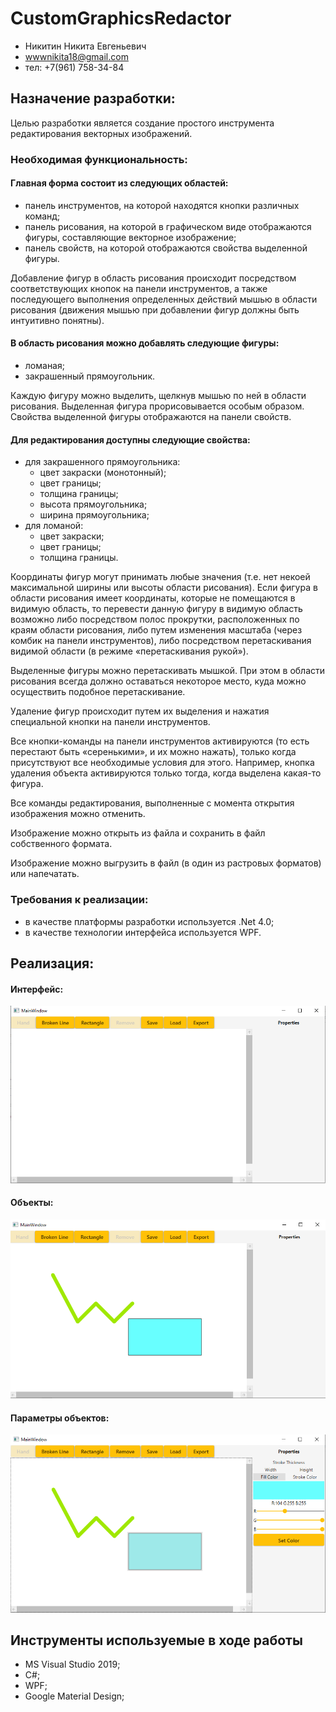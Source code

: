 # CustomGraphicsRedactor

- Никитин Никита Евгеньевич 
- wwwnikita18@gmail.com
- тел: +7(961) 758-34-84


## Назначение разработки:

Целью разработки является создание простого инструмента редактирования векторных изображений.

### Необходимая функциональность:
#### Главная форма состоит из следующих областей:

- панель инструментов, на которой находятся кнопки различных команд;
- панель рисования, на которой в графическом виде отображаются фигуры, составляющие векторное изображение;
- панель свойств, на которой отображаются свойства выделенной фигуры.

Добавление фигур в область рисования происходит посредством соответствующих кнопок на панели
инструментов, а также последующего выполнения определенных действий мышью в области
рисования (движения мышью при добавлении фигур должны быть интуитивно понятны).

#### В область рисования можно добавлять следующие фигуры:

- ломаная;
- закрашенный прямоугольник.

Каждую фигуру можно выделить, щелкнув мышью по ней в области рисования. Выделенная фигура
прорисовывается особым образом. Свойства выделенной фигуры отображаются на панели свойств.

#### Для редактирования доступны следующие свойства:

- для закрашенного прямоугольника:
    * цвет закраски (монотонный);
    * цвет границы;
    * толщина границы;
    * высота прямоугольника;
    * ширина прямоугольника;
- для ломаной:
    * цвет закраски;
    * цвет границы;
    * толщина границы.

Координаты фигур могут принимать любые значения (т.е. нет некоей максимальной ширины или
высоты области рисования). Если фигура в области рисования имеет координаты, которые не
помещаются в видимую область, то перевести данную фигуру в видимую область возможно либо
посредством полос прокрутки, расположенных по краям области рисования, либо путем изменения
масштаба (через комбик на панели инструментов), либо посредством перетаскивания видимой
области (в режиме «перетаскивания рукой»).

Выделенные фигуры можно перетаскивать мышкой. При этом в области рисования всегда должно
оставаться некоторое место, куда можно осуществить подобное перетаскивание.

Удаление фигур происходит путем их выделения и нажатия специальной кнопки на панели
инструментов.

Все кнопки-команды на панели инструментов активируются (то есть перестают быть «серенькими», и
их можно нажать), только когда присутствуют все необходимые условия для этого. Например, кнопка
удаления объекта активируются только тогда, когда выделена какая-то фигура.

Все команды редактирования, выполненные с момента открытия изображения можно отменить.

Изображение можно открыть из файла и сохранить в файл собственного формата.

Изображение можно выгрузить в файл (в один из растровых форматов) или напечатать.

### Требования к реализации:

- в качестве платформы разработки используется .Net 4.0;
- в качестве технологии интерфейса используется WPF.

## Реализация: 

#### Интерфейс:

![Скриншот интерфейса](https://github.com/Bal4ss/CustomGraphicsRedactor/blob/master/Screenshots/001.png)

#### Объекты:

![Скриншот объектов](https://github.com/Bal4ss/CustomGraphicsRedactor/blob/master/Screenshots/002.png)

#### Параметры объектов:

![Скриншот параметров объектов](https://github.com/Bal4ss/CustomGraphicsRedactor/blob/master/Screenshots/003.png)

## Инструменты используемые в ходе работы

- MS Visual Studio 2019;
- C#;
- WPF;
- Google Material Design;
